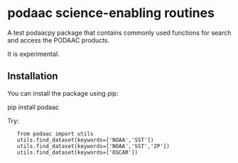# podaac science-enabling routines
A test podaacpy package that contains commonly used functions for search and access the PODAAC products. 

It is experimental. 


## Installation

You can install the package using pip:

   pip install podaac

Try: 
```
   from podaac import utils
   utils.find_dataset(keywords=['NOAA','SST'])
   utils.find_dataset(keywords=['NOAA','SST','2P'])
   utils.find_dataset(keywords=['OSCAR'])
```
